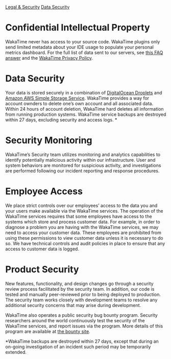 <div class="legal-nav">
  <a href="/legal">Legal & Security</a> <a href="./data-security">Data Security</a>
</div>

# Confidential Intellectual Property

WakaTime never has access to your source code.
WakaTime plugins only send limited metadata about your IDE usage to populate your personal metrics dashboard.
For the full list of data sent to our servers, see [this FAQ answer](/faq#data-collected) and the [WakaTime Privacy Policy](/legal/privacy-policy).


# Data Security

Your data is stored securely in a combination of [DigitalOcean Droplets][digital ocean] and [Amazon AWS Simple Storage Service][amazon aws].
WakaTime provides a way for account ownders to delete one’s own account and all associated data.
Within 24 hours of account deletion, WakaTime hard deletes all information from running production systems.
WakaTime service backups are destroyed within 27 days, excluding security and access logs. *


# Security Monitoring
WakaTime’s Security team utilizes monitoring and analytics capabilities to identify potentially malicious activity within our infrastructure.
User and system behaviors are monitored for suspicious activity, and investigations are performed following our incident reporting and response procedures.


# Employee Access

We place strict controls over our employees’ access to the data you and your users make available via the WakaTime services.
The operation of the WakaTime services requires that some employees have access to the systems which store and process customer data.
For example, in order to diagnose a problem you are having with the WakaTime services, we may need to access your customer data.
These employees are prohibited from using these permissions to view customer data unless it is necessary to do so.
We have technical controls and audit policies in place to ensure that any access to customer data is logged.

# Product Security

New features, functionality, and design changes go through a security review process facilitated by the security team.
In addition, our code is tested and manually peer-reviewed prior to being deployed to production.
The security team works closely with development teams to resolve any additional security concerns that may arise during development.

WakaTime also operates a public security bug bounty program.
Security researchers around the world continuously test the security of the WakaTime services, and report issues via the program.
More details of this program are available at [the bounty site][bug bounty].

*WakaTime backups are destroyed within 27 days, except that during an on-going investigation of an incident such period may be temporarily extended.

[digital ocean]: https://www.digitalocean.com/legal/data-security/
[amazon aws]: https://aws.amazon.com/security/
[bug bounty]: https://hackerone.com/wakatime
